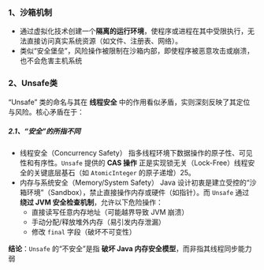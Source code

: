 ### 1、沙箱机制
- 通过虚拟化技术创建一个‌**隔离的运行环境**‌，使程序或进程在其中受限执行，无法直接访问真实系统资源（如文件、注册表、网络）。
- 类似“安全堡垒”，风险操作被限制在沙箱内部，即使程序被恶意攻击或崩溃，也不会危害主机系统
### 2、Unsafe类

“Unsafe” 类的命名与其在 ‌**线程安全**‌ 中的作用看似矛盾，实则深刻反映了其定位与风险。核心矛盾在于：
##### 2.1、“安全”的所指不同
- 线程安全（Concurrency Safety）
    指多线程环境下数据操作的原子性、可见性和有序性。`Unsafe` 提供的 ‌**CAS 操作**‌ 正是实现锁无关（Lock-Free）线程安全的关键底层基石（如 `AtomicInteger` 的原子递增）25。
 -  ‌内存与系统安全（Memory/System Safety）
    Java 设计初衷是建立受控的“沙箱环境”（Sandbox），禁止直接操作内存或硬件（如指针）。而 `Unsafe` 通过 ‌**绕过 JVM 安全检查机制**‌，允许以下危险操作：
    - 直接读写任意内存地址（可能越界导致 JVM 崩溃）
    - 手动分配/释放堆外内存（易引发内存泄漏）
    - 修改 `final` 字段（破坏不可变性）

 ‌**结论**‌：`Unsafe` 的“不安全”是指 ‌**破坏 Java 内存安全模型**‌，而非指其线程同步能力弱
 
